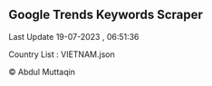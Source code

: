 

## Google Trends Keywords Scraper 
 
Last Update 19-07-2023 , 06:51:36

Country List :
VIETNAM.json



© Abdul Muttaqin 
